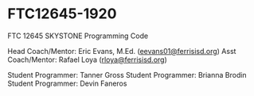 # FTC12645-1920
FTC 12645 SKYSTONE Programming Code

Head Coach/Mentor: Eric Evans, M.Ed. (eevans01@ferrisisd.org)
Asst Coach/Mentor: Rafael Loya (rloya@ferrisisd.org)

Student Programmer: Tanner Gross
Student Programmer: Brianna Brodin
Student Programmer: Devin Faneros
